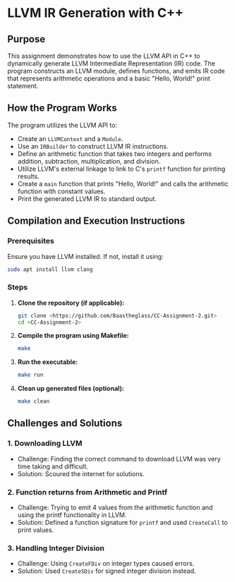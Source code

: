 # LLVM IR Generation with C++

## Purpose
This assignment demonstrates how to use the LLVM API in C++ to dynamically generate LLVM Intermediate Representation (IR) code. The program constructs an LLVM module, defines functions, and emits IR code that represents arithmetic operations and a basic "Hello, World!" print statement.

## How the Program Works
The program utilizes the LLVM API to:
- Create an `LLVMContext` and a `Module`.
- Use an `IRBuilder` to construct LLVM IR instructions.
- Define an arithmetic function that takes two integers and performs addition, subtraction, multiplication, and division.
- Utilize LLVM's external linkage to link to C's `printf` function for printing results.
- Create a `main` function that prints "Hello, World!" and calls the arithmetic function with constant values.
- Print the generated LLVM IR to standard output.

## Compilation and Execution Instructions
### Prerequisites
Ensure you have LLVM installed. If not, install it using:
```bash
sudo apt install llvm clang
```

### Steps
1. **Clone the repository (if applicable):**
   ```bash
   git clone <https://github.com/Baastheglass/CC-Assignment-2.git>
   cd <CC-Assignment-2>
   ```
2. **Compile the program using Makefile:**
   ```bash
   make
   ```
3. **Run the executable:**
   ```bash
   make run
   ```
4. **Clean up generated files (optional):**
   ```bash
   make clean
   ```

## Challenges and Solutions
### 1. Downloading LLVM
- Challenge: Finding the correct command to download LLVM was very time taking and difficult.
- Solution: Scoured the internet for solutions.

### 2. Function returns from Arithmetic and Printf
- Challenge: Trying to emit 4 values from the arithmetic function and using the printf functionality in LLVM.
- Solution: Defined a function signature for `printf` and used `CreateCall` to print values.

### 3. Handling Integer Division
- Challenge: Using `CreateFDiv` on integer types caused errors.
- Solution: Used `CreateSDiv` for signed integer division instead.
